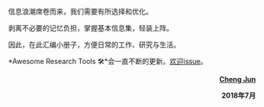 信息浪潮席卷而来，我们需要有所选择和优化。

剥离不必要的记忆负担，掌握基本信息集，轻装上阵。

因此，在此汇编小册子，方便日常的工作、研究与生活。

*Awesome Research Tools 🛠*会一直不断的更新。[欢迎issue](https://github.com/chengjun90/awesome-research)。

<strong><p align="right"> <a href="https://github.com/chengjun90">Cheng Jun</a> </p> </strong>

<strong><p align="right"> 2018年7月 </p> </strong>
